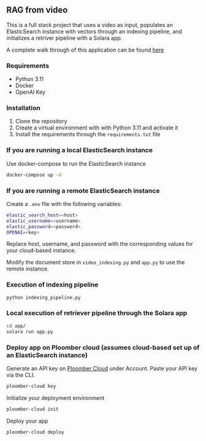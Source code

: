 ## RAG from video

This is a full stack project that uses a video as input, populates an ElasticSearch instance with vectors through an indexing pipeline, and initializes a retriver pipeline with a Solara app.

A complete walk through of this application can be found [here](https://ploomber.io/blog/rag-video-app/)

### Requirements

- Python 3.11
- Docker
- OpenAI Key

### Installation

1. Clone the repository
2. Create a virtual environment with with Python 3.11 and activate it
3. Install the requirements through the `requirements.txt` file

### If you are running a local ElasticSearch instance

Use docker-compose to run the ElasticSearch instance

```bash
docker-compose up -d
```

### If you are running a remote ElasticSearch instance

Create a `.env` file with the following variables:

```bash
elastic_search_host=<host>
elastic_username=<username>
elastic_password=<password>
OPENAI=<key>
```

Replace host, username, and password with the corresponding values for your cloud-based instance.

Modify the document store in `video_indexing.py` and `app.py` to use the remote instance.

### Execution of indexing pipeline

```bash
python indexing_pipeline.py
```

### Local execution of retriever pipeline through the Solara app

```bash
cd app/
solara run app.py
```

### Deploy app on Ploomber cloud (assumes cloud-based set up of an ElasticSearch instance)

Generate an API key on [Ploomber Cloud](https://www.platform.ploomber.io/applications) under Account. Paste your API key via the CLI. 

```bash
ploomber-cloud key
```

Initialize your deployment environment

```bash
ploomber-cloud init
```

Deploy your app

```bash
ploomber-cloud deploy
```